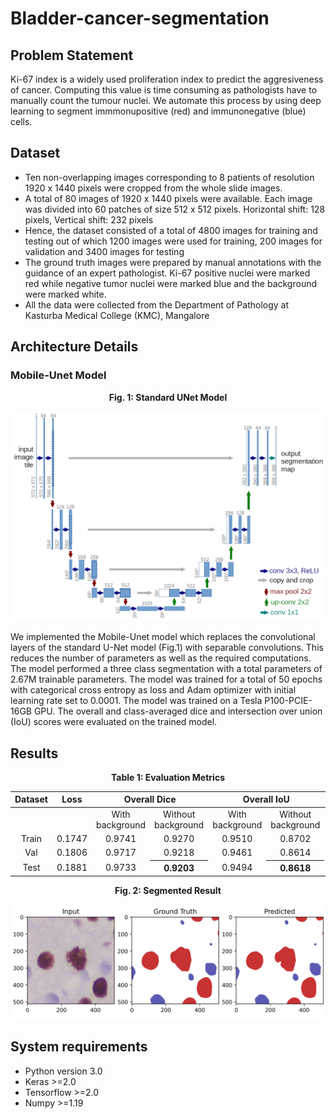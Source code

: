 # Bladder-cancer-segmentation

## Problem Statement
Ki-67 index is a widely used proliferation index to predict the aggresiveness of cancer. Computing this value is time consuming as pathologists have to manually count the tumour nuclei.
We automate this process by using deep learning to segment immmonupositive (red) and immunonegative (blue) cells. 

## Dataset
- Ten non-overlapping images corresponding to 8 patients of resolution 1920 x 1440 pixels were cropped from the whole slide images.
- A total of 80 images of 1920 x 1440 pixels were available. Each image was divided into 60 patches of size 512 x 512 pixels. Horizontal shift: 128 pixels, Vertical shift: 232 pixels
- Hence, the dataset consisted of a total of 4800 images for training and testing out of which 1200 images were used for training, 200 images for validation and 3400 images for testing
- The ground truth images were prepared by manual annotations with the guidance of an expert pathologist. Ki-67 positive nuclei were marked red while negative tumor nuclei were marked blue and the background were marked white.
- All the data were collected from the Department of Pathology at Kasturba Medical College (KMC), Mangalore

## Architecture Details
### Mobile-Unet Model

<p align="center"><b>Fig. 1: Standard UNet Model</b></p>

![UNet](Images/UNet.png)

We implemented the Mobile-Unet model which replaces the convolutional layers of the standard U-Net model (Fig.1) with separable convolutions. This reduces the number of parameters as well as the required computations. The model performed a three class segmentation with a total parameters of 2.67M trainable parameters. The model was trained for a total of 50 epochs with categorical cross entropy as loss and Adam optimizer with initial learning rate set to 0.0001. The model was trained on a Tesla P100-PCIE-16GB GPU. The overall and class-averaged dice and intersection over union (IoU) scores were evaluated on the trained model.

## Results

<table align="center">
  
  <p align="center"><b>Table 1: Evaluation Metrics</b></p>
  <thead>
    <tr>
      <th>Dataset</th><th>Loss</th><th colspan=2>Overall Dice</th><th colspan=2>Overall IoU</th><th colspan=2>Class-averaged dice</th><th colspan=2>Class averaged IoU</th>
    </tr>
  </thead>
  <tbody>
    <tr align="center">
      <td></td><td></td><td>With <br/>background</td><td>Without <br/>background</td><td>With <br/>background</td><td>Without <br/>background</td>
      <td>With <br/>background</td><td>Without <br/>background</td><td>With <br/>background</td><td>Without <br/>background</td>
    </tr>
    <tr align="center">
      <td>Train</td>
      <td>0.1747</td> <td>0.9741</td> <td>0.9270</td> <td>0.9510</td> <td>0.8702</td>
      <td>0.8267</td> <td>0.7552</td> <td>0.7906</td> <td>0.7067</td>
    </tr>
    <tr align="center">
      <td>Val</td> <td>0.1806</td> <td>0.9717</td> <td>0.9218</td> <td>0.9461</td> <td>0.8614</td> 
      <td>0.8163</td> <td>0.7333</td> <td>0.7777</td> <td>0.6835</td>
    </tr>
    <tr align="center">
      <td>Test</td>
      <td>0.1881</td> <td>0.9733</td> <th>0.9203</th> <td>0.9494</td> <th>0.8618</th>
      <td>0.8266</t> <th>0.7481</th> <td>0.7896</td> <th>0.7001</th>
    </tr>
  </tbody>
</table>

<p align="center"><b>Fig. 2: Segmented Result</b></p>

![Segmented Result](Images/Segmented_result.png)  

## System requirements
- Python version 3.0
- Keras >=2.0
- Tensorflow >=2.0
- Numpy >=1.19
